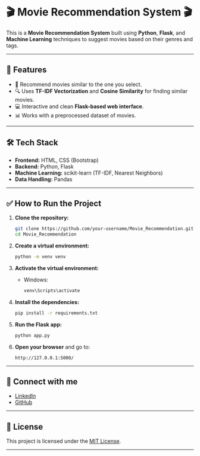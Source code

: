# 🎬 Movie Recommendation System 🎬

This is a **Movie Recommendation System** built using **Python**, **Flask**, and **Machine Learning** techniques to suggest movies based on their genres and tags.

---

## 🚀 Features
- 🎥 Recommend movies similar to the one you select.
- 🔍 Uses **TF-IDF Vectorization** and **Cosine Similarity** for finding similar movies.
- 💻 Interactive and clean **Flask-based web interface**.
- 📊 Works with a preprocessed dataset of movies.

---

## 🛠️ Tech Stack
- **Frontend:** HTML, CSS (Bootstrap)
- **Backend:** Python, Flask
- **Machine Learning:** scikit-learn (TF-IDF, Nearest Neighbors)
- **Data Handling:** Pandas

---

## ✅ How to Run the Project

1. **Clone the repository:**
    ```bash
    git clone https://github.com/your-username/Movie_Recommendation.git
    cd Movie_Recommendation
    ```

2. **Create a virtual environment:**
    ```bash
    python -m venv venv
    ```

3. **Activate the virtual environment:**
   - Windows:
     ```bash
     venv\Scripts\activate
     ```

4. **Install the dependencies:**
    ```bash
    pip install -r requirements.txt
    ```

5. **Run the Flask app:**
    ```bash
    python app.py
    ```

6. **Open your browser** and go to:
    ```
    http://127.0.0.1:5000/
    ```

---

## 🙌 Connect with me
- [LinkedIn](https://www.linkedin.com/in/pranshugoyal2001)
- [GitHub](https://github.com/PranshuG007)

---

## 📌 License
This project is licensed under the [MIT License](LICENSE).

---


